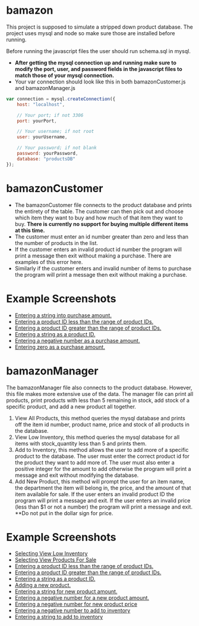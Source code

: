 # bamazon
This project is supposed to simulate a stripped down product database.
The project uses mysql and node so make sure those are installed before running.

Before running the javascript files the user should run schema.sql in mysql.

*  __After getting the mysql connection up and running make sure to modify the port, user, and password fields in the javascript files to match those of your mysql connection.__
* Your var connection should look like this in both bamazonCustomer.js and bamazonManager.js
```javascript
var connection = mysql.createConnection({
    host: "localhost",

    // Your port; if not 3306
    port: yourPort,

    // Your username; if not root
    user: yourUsername,

    // Your password; if not blank
    password: yourPassword,
    database: "productsDB"
});
```

# bamazonCustomer
* The bamazonCustomer file connects to the product database and prints the entirety of the table.
The customer can then pick out and choose which item they want to buy and how much of that item they want to buy. 
**There is currently no support for buying multiple different items at this time.**
* The customer must enter an id number greater than zero and less than the number of products in the list.
* If the customer enters an invalid product id number the program will print a message then exit without making a purchase. There are examples of this error here.
* Similarly if the customer enters and invalid number of items to purchase the program will print a message then exit without making a purchase.

# Example Screenshots #
* [Entering a string into purchase amount.](./images/bamazonCustomer/amtPurchaseNotNum.png)
* [Entering a product ID less than the range of product IDs.](./images/bamazonCustomer/idLessThanRange.png)
* [Entering a product ID greater than the range of product IDs.](./images/bamazonCustomer/idMoreThanRange.png)
* [Entering a string as a product ID.](./images/bamazonCustomer/idNotNum.png)
* [Entering a negative number as a purchase amount.](./images/bamazonCustomer/purchaseNegative.png)
* [Entering zero as a purchase amount.](./images/bamazonCustomer/purchasezero.png)

# bamazonManager
The bamazonManager file also connects to the product database. However, this file makes more extensive use of the data.
The manager file can print all products, print products with less than 5 remaining in stock, add stock of a specific product, and add a new product all together.
1. View All Products, this method queries the mysql database and prints off the item id number, product name, price and stock of all products in the database.
1. View Low Inventory, this method queries the mysql database for all items with stock_quantity less than 5 and prints them.
1. Add to Inventory, this method allows the user to add more of a specific product to the database. The user must enter the correct product id for the product they want to add more of. The user must also enter a positive integer for the amount to add otherwise the program will print a message and exit without modifying the database.
1. Add New Product, this method will prompt the user for an item name, the department the item will belong in, the price, and the amount of that item available for sale. If the user enters an invalid product ID the program will print a message and exit. If the user enters an invalid price (less than $1 or not a number) the program will print a message and exit.
**Do not put in the dollar sign for price. 

# Example Screenshots #
* [Selecting View Low Inventory](./images/bamazonManager/displayLowInv.png)
* [Selecting View Products For Sale](./images/bamazonManager/displayProducts.png)
* [Entering a product ID less than the range of product IDs.](./images/bamazonManager/idLessThanRange.png)
* [Entering a product ID greater than the range of product IDs.](./images/bamazonManager/idMoreThanRange.png)
* [Entering a string as a product ID.](./images/bamazonManager/idNotNum.png)
* [Adding a new product.](./images/bamazonManager/newProductAdded.png)
* [Entering a string for new product amount.](./images/bamazonManager/newProductAmountNotNum.png)
* [Entering a negative number for a new product amount.](./images/bamazonManager/newProductAmountOutOfRange.png)
* [Entering a negative number for new product price](./images/bamazonManager/newProductPriceOutOfRange.png)
* [Entering a negative number to add to inventory](./images/bamazonManager/restockAmountLessThanZero.png)
* [Entering a string to add to inventory](./images/bamazonManager/restockAmountNotNum.png)
